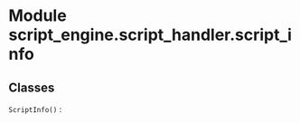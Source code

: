 Module script_engine.script_handler.script_info
===============================================

Classes
-------

`ScriptInfo()`
: